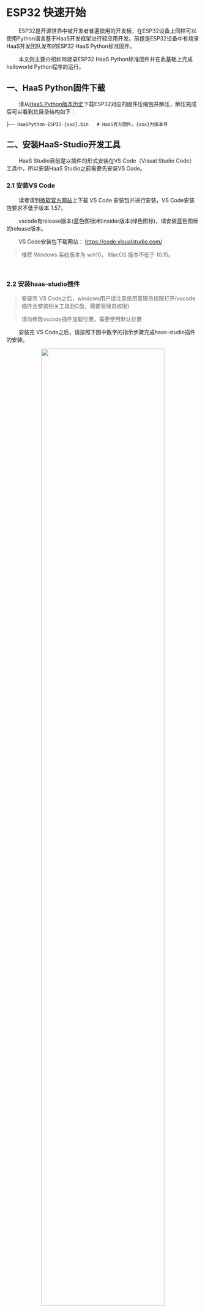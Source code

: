 # ESP32 快速开始
&emsp;&emsp;
ESP32是开源世界中被开发者普遍使用的开发板，在ESP32设备上同样可以使用Python语言基于HaaS开发框架进行轻应用开发。前提是ESP32设备中有烧录HaaS开发团队发布的ESP32 HaaS Python标准固件。

&emsp;&emsp;
本文则主要介绍如何烧录ESP32 HaaS Python标准固件并在此基础上完成helloworld Python程序的运行。

## 一、HaaS Python固件下载
&emsp;&emsp;
请从[HaaS Python版本历史](https://haas.iot.aliyun.com/haasapi/index.html?#/Python/docs/zh-CN/startup/startup)下载ESP32对应的固件压缩包并解压，解压完成后可以看到其目录结构如下：
```
├── HaaSPython-ESP32-{xxx}.bin   # HaaS官方固件，{xxx}为版本号
```


## 二、安装HaaS-Studio开发工具

&emsp;&emsp;
HaaS Studio目前是以插件的形式安装在VS Code（Visual Studio Code）工具中，所以安装HaaS Studio之前需要先安装VS Code。

### 2.1 安装VS Code

&emsp;&emsp;
读者请到[微软官方网站](https://code.visualstudio.com/)上下载 VS Code 安装包并进行安装，VS Code安装包要求不低于版本 1.57。

&emsp;&emsp;
vscode有release版本(蓝色图标)和insider版本(绿色图标)，请安装蓝色图标的release版本。

&emsp;&emsp;
VS Code安装包下载网站： https://code.visualstudio.com/

> 推荐 Windows 系统版本为 win10， MacOS 版本不低于 10.15。
<br>

### 2.2 安装haas-studio插件

> 安装完 VS Code之后，windows用户请注意使用管理员权限打开(vscode插件会安装相关工具到C盘，需要管理员权限)

> 请勿修改vscode插件加载位置，需要使用默认位置

&emsp;&emsp;
安装完 VS Code之后，请按照下图中数字的指示步骤完成haas-studio插件的安装。

<div align="center">
<img src=../images/1_安装haas_studio_插件.png width=80%/>
</div>

&emsp;&emsp;
插件第一次安装完成后，会提示安装相关工具才能激活插件，请同意安装相关工具。第一次新建或者打开python轻应用工程，也会安装轻应用开发相关工具，同样需要同意安装。

<div align="center">
<img src=https://hli.aliyuncs.com/haas-static/haasapi/Python/docs/zh-CN/images/haas-studio-tool-install.png width=80%/>
</div>

&emsp;&emsp;
插件安装完成后，则 VSCode 左下角的状态栏会显示"快速开始"的图标，如下图所示。

<div align="center">
<img src=../images/haas-studio-startup-page.png width=80%/>
</div>

&emsp;&emsp;
一般情况下，左下角只会显示快速开始图标，如果打开或者新建了某个Python工程，则会在VSCode底部的状态栏展开如下一排按钮，这些按钮的功能如下图所示：

<div align="center">
<img src=../images/1_HaaS_Studio_Python工程按钮.png width=40%/>
</div>

&emsp;&emsp;
为了方便开发，还可以打开高级串口模式，在当前的工程目录下，存在.vscode这样一个文件夹，找到里面的settings.json文件，将pythonAdvanced选项设置成enable即可，打开方式如下：
* 注意高级模式某些平台可能不支持，比如低版本的linux，M1系列MACOS等，如果平台不支持，会自动设置成 disable。

<div align="center">
<img src=https://hli.aliyuncs.com/haas-static/haasapi/Python/docs/zh-CN/images/haas-studio-python-advance.png width=80%/>
</div>

&emsp;&emsp;
python高级模式打开之后，这些按钮的功能变成如下图所示：

<div align="center">
<img src=https://hli.aliyuncs.com/haas-static/haasapi/Python/docs/zh-CN/images/haas-studio-python-advance-enable.png width=40%/>
</div>

## 三、固件烧录

&emsp;&emsp;
进行固件烧录前需要先确认开发板连接到电脑后对应的串口名称。

### 3.1 串口名称确认
#### 3.1.1 Windows系统

&emsp;&emsp;
如果您的电脑是Windows系统，请通过控制面板下的设备管理器，查询当前电脑下ESP32插入后新增的端口。下图中显示ESP32连接后新增的串口为“COM7”。
> 注意：每台PC的串口可能都不一样，如果有多个串口，可以断开PC和ESP32之间的连线，然后将PC和ESP32相连，找到新增的那个串口。

<div align="center">
<img src=https://hli.aliyuncs.com/haas-static/haasapi/Python/docs/zh-CN/images/1_HaaS_EDU_K1_WINDOWS_COM.png width=70%/>
</div>

&emsp;&emsp;
如果电脑在连接ESP32之前和之后，没有新增串口，则需要安装ESP32的串口驱动。ESP32串口芯片有两种，请根据自己的ESP32型号选择合适的驱动（如果您不知道自己的ESP32型号，两个驱动都安装上即可）：
* [CH340串口驱动下载页](http://www.wch.cn/downloads/CH341SER_ZIP.html)
* [CP2102驱动下载](https://www.silabs.com/documents/public/software/CP210x_Universal_Windows_Driver.zip)
<br>

#### 3.1.2 MAC系统

&emsp;&emsp;
如果您的电脑是MAC系统，系统会自带ESP32 UART驱动程序，无需单独安装。可以在命令行中通过如下命令查看ESP32接到电脑之前和之后串口列表的差异确认ESP32串口名称。

```
# 接入ESP32之前
(base) ➜  ~ ls /dev/tty.usb*
zsh: no matches found: /dev/tty.usb*

# 接入ESP32之后
(base) ➜  ~ ls /dev/tty.usb*
/dev/tty.usbserial-0001
```

&emsp;&emsp;
其中接入ESP32之后新出现的"/dev/tty.usbserial-0001"即为ESP32所对应的串口。
> 注意：每台PC的串口可能都不一样，上面只是笔者电脑上面的串口信息。
<br>

### 3.2 使用HaaS Studio进行固件烧录
&emsp;&emsp;
烧录此固件需使用HaaS-Studio集成开发环境。

1. 点击“快速开始”按钮后选择“烧录工具”按钮。如下图所示。
<div align="center">
<img src=../images/1_HaaS_Studio_固件烧录.png width=75%/>
</div>
2. 选择好ESP32对应的“串口名字”和固件所在路径（上面“ESP32 HaaS固件下载”步骤中解压出来的名为HaaSPython-ESP32-{xxx}.bin的文件）之后点击“开始烧录”按钮，HaaS Studio便会将此固件烧录到开发板中，如下图所示。

> 下图中是笔者电脑中的串口好和固件名称，请读者按照根据串口和固件实际路径进行选择。

> 如果“串口名字”下拉框中没有正确的串口号，可以拔插ESP32的USB口后，点击“刷新”按钮刷新串口列表。

<div align="center">
<img src=../images/haas-studio-firmware-burn.png width=85%/>
</div>

&emsp;&emsp;
烧录过程中命令行窗口会输出如下日志，烧录完成，终端日志中会提示"Hash of data verified."。

```
Serial port /dev/cu.usbserial-0001
Connecting.......
Detecting chip type... Unsupported detection protocol, switching and trying again...
Connecting....
Detecting chip type... ESP32
Chip is ESP32-D0WD (revision 1)
Features: WiFi, BT, Dual Core, 240MHz, VRef calibration in efuse, Coding Scheme None
Crystal is 40MHz
MAC: 8c:ce:4e:9a:67:ec
Uploading stub...
Running stub...
Stub running...
Changing baud rate to 460800
Changed.
Erasing flash (this may take a while)...
Chip erase completed successfully in 13.0s
Hard resetting via RTS pin...

...
Changing baud rate to 460800
Changed.
Configuring flash size...
Flash will be erased from 0x00001000 to 0x001e3fff...
Compressed 1977072 bytes to 1172201...
Wrote 1977072 bytes (1172201 compressed) at 0x00001000 in 31.0 seconds (effective 511.0 kbit/s)...
Hash of data verified.

Leaving...
Hard resetting via RTS pin...
```

&emsp;&emsp;
经过上面的步骤HaaS Python ESP32固件就烧录到ESP32开发板中去了。

### 3.3 固件版本确认
&emsp;&emsp;
固件烧录完成后，如何确认固件真的有更新到硬件中呢？可以通过如下的方法确认：

&emsp;&emsp;
通过串口工具打开ESP32开发板串口（注意波特率选择115200），此时在串口工具中敲击回车会出现“>>>”符号，">>>"代表已经进入到Python的REPL模式中。在REPL模式中输入“import uos; uos.version_info()”指令回车执行，HaaS Python则会将版本号信息输出到串口中。如下图所示，其版本信息遵循“HaaSPython-ESP32-\<version>-\<buildtime>”的格式，其中：
* \<version\>：代表HaaS Python版本号。
* \<buildtime\>：代表固件编译时间。
> MACOS建议使用picocom串口工具；Windows系统推荐使用Putty串口工具。

<div align="center">
<img src=https://hli.aliyuncs.com/haas-static/haasapi/Python/docs/zh-CN/images/HaaSPython_版本号确认.png width=50%/>
</div>

> 打开串口工具后，敲回车后如果未出现">>>"符号，则一般是因为您的开发板正在运行Python脚本。此时，可以同时按下Ctrl+C两个按键，尝试打断当前的python脚本。如果按很多次Ctrl+C之后仍然没有出现">>>"，则大概率是因为开发板运行的程序死机，可以尝试按住“Ctrl+C”再对开发板进行硬件复位。

## 四、运行helloworld例程

### 4.1 创建helloworld工程
&emsp;&emsp;
请遵循如下的步骤完成helloworld Python工程的创建。

&emsp;&emsp;
如下图所示，点击HaaS Studio的"快速开始"按键会弹出HaaS Studio的欢迎页面，请选择“创建项目”，如下图所示：

<div align="center">
<img src=../images/1_HaaS_Studio_创建项目向导.png width=80%/>
</div>

&emsp;&emsp;
根据创建工程向导，开发者输入/选择相关的信息即可。下面以在ESP32上面创建hellworld示例程序为例演示工程进行，步骤如下:
> 注意事项： 文件夹不要有中文，空格及其他异常字符。

1. 选中目标ESP32开发板型号，右侧会更新相应的案例列表
2. 选择helloworld案例，点击创建。

<div align="center">
<img src=../images/haas-studio-创建工程-选择helloworld.png width=80%/>
</div>

&emsp;&emsp;
填入项目名称，以及项目工作路径后点击确定。
&emsp;&emsp;
<div align="center">
<img src=../images/haas-studio-创建工程向导.png width=40%/>
</div>

&emsp;&emsp;
在随后的步骤中确认输入的信息无误，点击“确认”，等待工程创建完成后，VS Code会自动打开新创建的工程。就可以在左侧的文件浏览页面中看到刚刚创建的helloworld工程。

<div align="center">
<img src=../images/1_HaaS_Studio_Python_helloworld_代码.png width=80%/>
</div>

### 4.2 推送脚本到设备

&emsp;&emsp;
&emsp;&emsp;
点击HaaS-Studio的“部署运行”按钮（<img src=https://hli.aliyuncs.com/haas-static/haasapi/Python/docs/zh-CN/images/1_HaaS_Studio_部署运行.png width=5%/>），HaaS Studio工具上面会弹出如下的选择框，请按照如下的步骤逐步选择完成后，HaaS-Studio开始推出送固件。
<div align="center">
<img src=https://hli.aliyuncs.com/haas-static/haasapi/Python/docs/zh-CN/images/1_HaaS_Studio_Python_本地推送脚本.png width=60%/>
</div>

&emsp;&emsp;
脚本推送完成后，VS Code的命令行窗口会有如下提示：
```
upload success
```
&emsp;&emsp;
如果选择了串口仍然推送失败，请联系HaaS小二解决推送问题。

<br>
&emsp;&emsp;
推送此脚本到ESP32之后，HaaS-Studio同时会自动打开串口工具，并自动执行main.py脚本，此时可以在看到设备周期性的打印如下日志。

```
...
helloworld
helloworld
helloworld
...
```

### 4.3 例程Python脚本说明

&emsp;&emsp;
helloworld工程中的main.py脚本内容如下，各行代码的功能请参考下面代码的注释。

```python
#!/usr/bin/env python
# -*- encoding: utf-8 -*-

import utime   # 延时函数在utime库中

if __name__ == '__main__':
    while True:             # 无限循环
        print("helloworld")  # 打印"helloworld"字串到串口中
        utime.sleep(1)      # 打印完之后休眠1秒
```

&emsp;&emsp;
helloworld例程运行起来就说明HaaS Python开发环境安装好了。

&emsp;&emsp;
快速入门完成之后，建议您进入我们的[创意案例专区](https://haas.iot.aliyun.com/solution)，快速体验更多有意思的案例。

&emsp;&emsp;
如果您想了解如何从浅到深完成一个完整的物联网应用的开发，建议您进入我们的[学习中心](https://haas.iot.aliyun.com/learning)进行学习。

&emsp;&emsp;
如果您想了解HaaS开发框架目前有哪些外设驱动可用，建议您进入我们的[硬件积木](https://haas.iot.aliyun.com/solution/hardware)查看目前支持的硬件积列表。

&emsp;&emsp;
如果您想看HaaS Python都提供哪些库和API，请点击左侧导航栏查看。

## 五、ESP32开发板列表
&emsp;&emsp;
HaaS Python固件在如下ESP32系列的开发板上都经过了功能验证，开发者可以根据自己的洗好选择合适的开发板。

### 5.1 乐鑫 ESP32_DevKitC
&emsp;&emsp;
HaaS Python固件刷入乐鑫ESP32_DevKitC开发版之后，开发板端口详细定义及说明请参考下图：

<div align="center">
<img src=https://hli.aliyuncs.com/haas-static/haasapi/Python/docs/zh-CN/images/ESP32_DevKitc_GPIO_mapping.png width=150%/>
</div>

### 5.2 安信可 NodeMCU-32S
&emsp;&emsp;
HaaS Python固件刷入安信可NODEMCU-32开发版之后，开发板端口详细定义及说明请参考下图：

<div align="center">
<img src=https://hli.aliyuncs.com/haas-static/haasapi/Python/docs/zh-CN/images/ESP32_NodeMCU-32S_GPIO_mapping.png width=150%/>
</div>

### 5.3 01Studio pyWiFi-ESP32
&emsp;&emsp;
HaaS Python固件刷入01Studio pyWiFi-ESP32开发版之后，开发板端口详细定义及说明请参考下图：
<div align="center">
<img src=https://hli.aliyuncs.com/haas-static/haasapi/Python/docs/zh-CN/images/ESP32_pyWiFi-ESP32_GPIO_mapping.png width=150%/>
</div>

<br>
